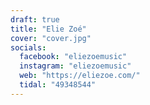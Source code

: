 ```yaml
---
draft: true
title: "Elie Zoé"
cover: "cover.jpg"
socials:
  facebook: "eliezoemusic"
  instagram: "eliezoemusic"
  web: "https://eliezoe.com/"
  tidal: "49348544"
---
```

